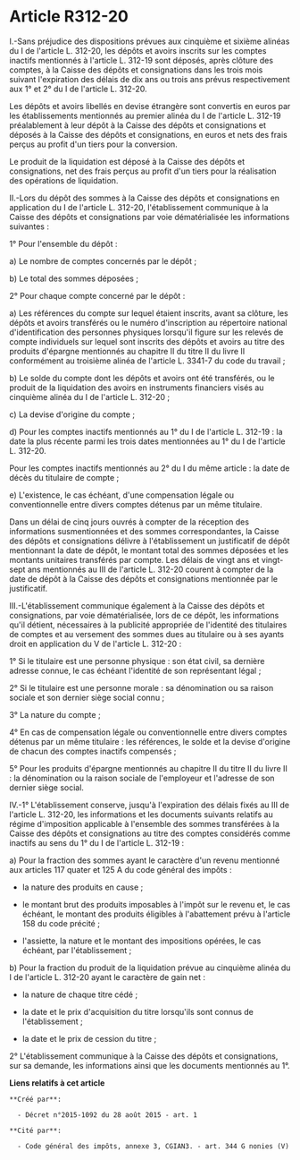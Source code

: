 # Article R312-20

I.-Sans préjudice des dispositions prévues aux cinquième et sixième alinéas du I de l'article L. 312-20, les dépôts et avoirs
inscrits sur les comptes inactifs mentionnés à l'article L. 312-19 sont déposés, après clôture des comptes, à la Caisse des
dépôts et consignations dans les trois mois suivant l'expiration des délais de dix ans ou trois ans prévus respectivement aux
1° et 2° du I de l'article L. 312-20. 

Les dépôts et avoirs libellés en devise étrangère sont convertis en euros par les établissements mentionnés au premier alinéa
du I de l'article L. 312-19 préalablement à leur dépôt à la Caisse des dépôts et consignations et déposés à la Caisse des
dépôts et consignations, en euros et nets des frais perçus au profit d'un tiers pour la conversion. 

Le produit de la liquidation est déposé à la Caisse des dépôts et consignations, net des frais perçus au profit d'un tiers
pour la réalisation des opérations de liquidation. 

II.-Lors du dépôt des sommes à la Caisse des dépôts et consignations en application du I de l'article L. 312-20,
l'établissement communique à la Caisse des dépôts et consignations par voie dématérialisée les informations suivantes : 

1° Pour l'ensemble du dépôt : 

a) Le nombre de comptes concernés par le dépôt ; 

b) Le total des sommes déposées ; 

2° Pour chaque compte concerné par le dépôt : 

a) Les références du compte sur lequel étaient inscrits, avant sa clôture, les dépôts et avoirs transférés ou le numéro
d'inscription au répertoire national d'identification des personnes physiques lorsqu'il figure sur les relevés de compte
individuels sur lequel sont inscrits des dépôts et avoirs au titre des produits d'épargne mentionnés au chapitre II du titre
II du livre II conformément au troisième alinéa de l'article L. 3341-7 du code du travail ; 

b) Le solde du compte dont les dépôts et avoirs ont été transférés, ou le produit de la liquidation des avoirs en instruments
financiers visés au cinquième alinéa du I de l'article L. 312-20 ; 

c) La devise d'origine du compte ; 

d) Pour les comptes inactifs mentionnés au 1° du I de l'article L. 312-19 : la date la plus récente parmi les trois dates
mentionnées au 1° du I de l'article L. 312-20. 

Pour les comptes inactifs mentionnés au 2° du I du même article : la date de décès du titulaire de compte ; 

e) L'existence, le cas échéant, d'une compensation légale ou conventionnelle entre divers comptes détenus par un même
titulaire. 

Dans un délai de cinq jours ouvrés à compter de la réception des informations susmentionnées et des sommes correspondantes,
la Caisse des dépôts et consignations délivre à l'établissement un justificatif de dépôt mentionnant la date de dépôt, le
montant total des sommes déposées et les montants unitaires transférés par compte. Les délais de vingt ans et vingt-sept ans
mentionnés au III de l'article L. 312-20 courent à compter de la date de dépôt à la Caisse des dépôts et consignations
mentionnée par le justificatif. 

III.-L'établissement communique également à la Caisse des dépôts et consignations, par voie dématérialisée, lors de ce dépôt,
les informations qu'il détient, nécessaires à la publicité appropriée de l'identité des titulaires de comptes et au versement
des sommes dues au titulaire ou à ses ayants droit en application du V de l'article L. 312-20 : 

1° Si le titulaire est une personne physique : son état civil, sa dernière adresse connue, le cas échéant l'identité de son
représentant légal ; 

2° Si le titulaire est une personne morale : sa dénomination ou sa raison sociale et son dernier siège social connu ; 

3° La nature du compte ; 

4° En cas de compensation légale ou conventionnelle entre divers comptes détenus par un même titulaire : les références, le
solde et la devise d'origine de chacun des comptes inactifs compensés ; 

5° Pour les produits d'épargne mentionnés au chapitre II du titre II du livre II : la dénomination ou la raison sociale de
l'employeur et l'adresse de son dernier siège social. 

IV.-1° L'établissement conserve, jusqu'à l'expiration des délais fixés au III de l'article L. 312-20, les informations et les
documents suivants relatifs au régime d'imposition applicable à l'ensemble des sommes transférées à la Caisse des dépôts et
consignations au titre des comptes considérés comme inactifs au sens du 1° du I de l'article L. 312-19 : 

a) Pour la fraction des sommes ayant le caractère d'un revenu mentionné aux articles 117 quater et 125 A du code général des
impôts : 

- la nature des produits en cause ; 

- le montant brut des produits imposables à l'impôt sur le revenu et, le cas échéant, le montant des produits éligibles à
l'abattement prévu à l'article 158 du code précité ; 

- l'assiette, la nature et le montant des impositions opérées, le cas échéant, par l'établissement ; 

b) Pour la fraction du produit de la liquidation prévue au cinquième alinéa du I de l'article L. 312-20 ayant le caractère de
gain net : 

- la nature de chaque titre cédé ; 

- la date et le prix d'acquisition du titre lorsqu'ils sont connus de l'établissement ; 

- la date et le prix de cession du titre ; 

2° L'établissement communique à la Caisse des dépôts et consignations, sur sa demande, les informations ainsi que les
documents mentionnés au 1°.

**Liens relatifs à cet article**

	**Créé par**:

	  - Décret n°2015-1092 du 28 août 2015 - art. 1

	**Cité par**:

	  - Code général des impôts, annexe 3, CGIAN3. - art. 344 G nonies (V)
